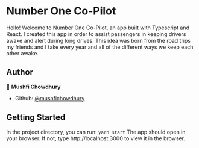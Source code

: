 # Number One Co-Pilot

Hello! Welcome to Number One Co-Pilot, an app built with Typescript and React. I created this app in order to assist passengers in keeping drivers awake and alert during long drives. This idea was born from the road trips my friends and I take every year and all of the different ways we keep each other awake.

## Author

👤 **Mushfi Chowdhury**

-   Github: [@mushfichowdhury](https://github.com/mushfichowdhury)

## Getting Started
In the project directory, you can run:
`yarn start`
The app should open in your browser. If not, type http://localhost:3000 to view it in the browser.